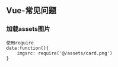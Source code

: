 ## Vue-常见问题

### 加载assets图片

```vue
使用require
data:function(){
	imgsrc: require('@/assets/card.png')
}

```

